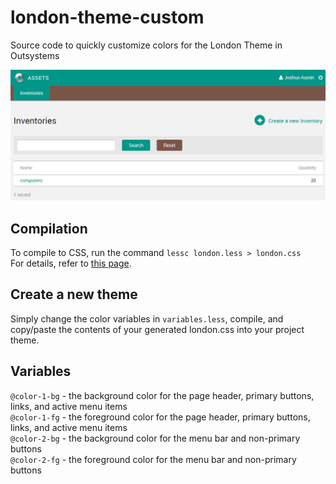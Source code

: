 london-theme-custom
===================

Source code to quickly customize colors for the London Theme in Outsystems

![alt text](https://github.com/josh-austin/london-theme-custom/blob/master/london_teal_and_brown.PNG "Custom theme example")


## Compilation
To compile to CSS, run the command `lessc london.less > london.css`  
For details, refer to [this page](http://lesscss.org/#using-less).

## Create a new theme
Simply change the color variables in `variables.less`, compile, and copy/paste the contents of your generated london.css into your project theme.  

## Variables
`@color-1-bg` - the background color for the page header, primary buttons, links, and active menu items  
`@color-1-fg` - the foreground color for the page header, primary buttons, links, and active menu items  
`@color-2-bg` - the background color for the menu bar and non-primary buttons  
`@color-2-fg` - the foreground color for the menu bar and non-primary buttons
